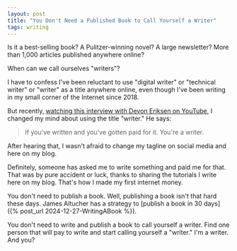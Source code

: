 ```yaml
---
layout: post
title: "You Don't Need a Published Book to Call Yourself a Writer"
tags: writing
---
```


Is it a best-selling book? A Pulitzer-winning novel? A large newsletter? More than 1,000 articles published anywhere online?

When can we call ourselves "writers"?

I have to confess I've been reluctant to use "digital writer" or "technical writer" or "writer" as a title anywhere online, even though I've been writing in my small corner of the Internet since 2018.

But recently, [watching this interview with Devon Eriksen on YouTube](https://www.youtube.com/watch?v=Oltd80kD3FQ), I changed my mind about using the title "writer." He says:

> If you've written and you've gotten paid for it. You're a writer.

After hearing that, I wasn't afraid to change my tagline on social media and here on my blog.

Definitely, someone has asked me to write something and paid me for that. That was by pure accident or luck, thanks to sharing the tutorials I write here on my blog. That's how I made my first internet money.

You don't need to publish a book. Well, publishing a book isn't that hard these days. James Altucher has a strategy to [publish a book in 30 days]({% post_url 2024-12-27-WritingABook %}).

You don't need to write and publish a book to call yourself a writer. Find one person that will pay to write and start calling yourself a "writer." I'm a writer. And you?
